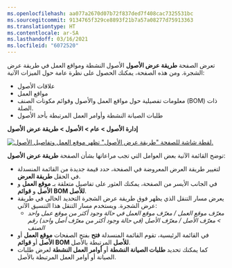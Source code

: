 ```yaml
---
ms.openlocfilehash: aa077a2670d07b72f837ded7f408cac7325531bc
ms.sourcegitcommit: 9134765f329ce8893f21b7a57a08277d75913363
ms.translationtype: HT
ms.contentlocale: ar-SA
ms.lasthandoff: 03/16/2021
ms.locfileid: "6072520"
---
```

تعرض الصفحة **طريقة عرض الأصول** الأصول النشطة ومواقع العمل في طريقة عرض الشجرة. ومن هذه الصفحة، يمكنك الحصول على نظرة عامة حول الميزات الآتية:

- علاقات الأصول
- مواقع العمل 
- معلومات تفصيلية حول مواقع العمل والأصول وقوائم مكونات الصنف (BOM) ذات الصلة. 
- طلبات الصيانة النشطة وأوامر العمل المرتبطة بأحد الأصول

**‎إدارة الأصول > عام > الأصول > طريقة عرض الأصول**

[![لقطة شاشة للصفحة "طريقة عرض الأصول" تظهر موقع العمل وتفاصيل الأصول.](../media/asset-view-ssm.png)](../media/asset-view-ssm.png#lightbox) 

توضح القائمة الآتية بعض العوامل التي تجب مراعاتها بشأن الصفحة **طريقة عرض الأصول**:

- لتغيير طريقة العرض المعروضة في الصفحة، حدد قيمة جديدة من القائمة المنسدلة في الحقل **طريقة العرض**.
- في الجانب الأيسر من الصفحة، يمكنك العثور على تفاصيل متعلقة بـ **موقع العمل** و **الأصل** و **قوائم BOM للأصل**.
- يعرض مسار التنقل الذي يظهر فوق طريقة عرض الشجرة التحديد الحالي في طريقة عرض الشجرة. ويستخدم مسار التنقل هذا التنسيق الآتي:
    - *معرّف موقع العمل / معرّف موقع العمل في حالة وجود أكثر من موقع عمل واحد > معرّف الأصل / معرّف الأصل (في حالة وجود أكثر من معرّف أصل واحد) رقم الصنف*
- في القائمة الرئيسية، تقوم القائمة المنسدلة **فتح** بفتح الصفحات **موقع العمل** أو **الأصل** أو **قوائم BOM للأصل** المرتبطة بالأصل.
- كما يمكنك تحديد **طلبات الصيانة النشطة** أو **أوامر العمل النشطة** لعرض طلبات الصيانة أو أوامر العمل المرتبطة بالأصل. 

